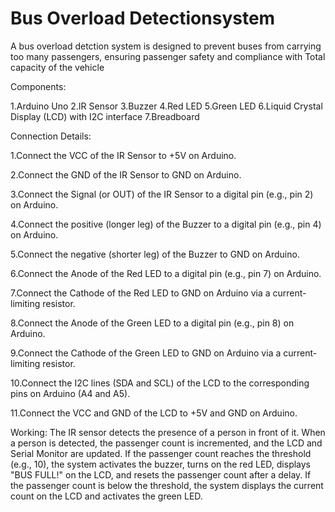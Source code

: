 # Bus Overload Detectionsystem
A bus overload detction system is designed to prevent buses from carrying too many passengers, ensuring passenger safety and compliance with Total capacity of the vehicle

Components:

1.Arduino Uno
2.IR Sensor
3.Buzzer
4.Red LED
5.Green LED
6.Liquid Crystal Display (LCD) with I2C interface
7.Breadboard

Connection Details:

1.Connect the VCC of the IR Sensor to +5V on Arduino.

2.Connect the GND of the IR Sensor to GND on Arduino.

3.Connect the Signal (or OUT) of the IR Sensor to a digital pin (e.g., pin 2) on Arduino.

4.Connect the positive (longer leg) of the Buzzer to a digital pin (e.g., pin 4) on Arduino.

5.Connect the negative (shorter leg) of the Buzzer to GND on Arduino.

6.Connect the Anode of the Red LED to a digital pin (e.g., pin 7) on Arduino.

7.Connect the Cathode of the Red LED to GND on Arduino via a current-limiting resistor.

8.Connect the Anode of the Green LED to a digital pin (e.g., pin 8) on Arduino.

9.Connect the Cathode of the Green LED to GND on Arduino via a current-limiting resistor.

10.Connect the I2C lines (SDA and SCL) of the LCD to the corresponding pins on Arduino (A4 and A5).

11.Connect the VCC and GND of the LCD to +5V and GND on Arduino.

Working:
The IR sensor detects the presence of a person in front of it.
When a person is detected, the passenger count is incremented, and the LCD and Serial Monitor are updated.
If the passenger count reaches the threshold (e.g., 10), the system activates the buzzer, turns on the red LED, displays "BUS FULL!" on the LCD, and resets the passenger count after a delay.
If the passenger count is below the threshold, the system displays the current count on the LCD and activates the green LED.
